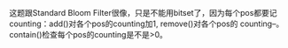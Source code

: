 这题跟Standard Bloom Filter很像，只是不能用bitset了，因为每个pos都要记counting：add()对各个pos的counting加1, remove()对各个pos的 counting–。contain()检查每个pos的counting是不是>0。